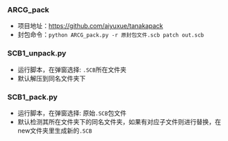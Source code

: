### ARCG_pack
* 项目地址：https://github.com/aiyuxue/tanakapack
* 封包命令：`python ARCG_pack.py -r 原封包文件.scb patch out.scb`

### SCB1_unpack.py
* 运行脚本，在弹窗选择: `.SCB`所在文件夹
* 默认解压到同名文件夹下

### SCB1_pack.py
* 运行脚本，在弹窗选择: 原始`.SCB`包文件
* 默认检测其所在文件夹下的同名文件夹，如果有对应子文件则进行替换，在new文件夹里生成新的`.SCB`

